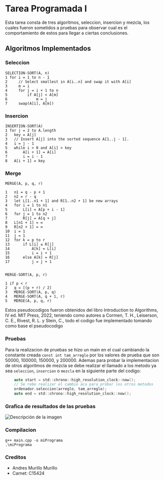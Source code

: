 # Tarea Programada I

Esta tarea consta de tres algoritmos, seleccion, insercion y mezcla, los cuales fueron sometidos a pruebas para observar cual es el comportamiento de estos para llegar a ciertas conclusiones.

## Algoritmos Implementados
### Seleccion
```
SELECTION-SORT(A, n)
1 for i = 1 to n - 1
2     // Select smallest in A[i..n] and swap it with A[i]
3     m = i
4     for j = i + 1 to n
5         if A[j] < A[m]
6             m = j
7     swap(A[i], A[m])
```

### Insercion 
```
INSERTION-SORT(A)
1 for j = 2 to A.length
2   key = A[j]
3   // Insert A[j] into the sorted sequence A[1..j - 1].
4   i = j - 1
5   while i > 0 and A[i] > key
6       A[i + 1] = A[i]
7       i = i - 1
8   A[i + 1] = key
```

### Merge
```
MERGE(A, p, q, r)

1   n1 = q - p + 1
2   n2 = r - q
3   let L[1..n1 + 1] and R[1..n2 + 1] be new arrays
4   for i = 1 to n1
5       L[i] = A[p + i - 1]
6   for j = 1 to n2
7       R[j] = A[q + j]
8   L[n1 + 1] = ∞
9   R[n2 + 1] = ∞
10  i = 1
11  j = 1
12  for k = p to r
13      if L[i] ≤ R[j]
14          A[k] = L[i]
15          i = i + 1
16      else A[k] = R[j]
17          j = j + 1


MERGE-SORT(A, p, r)

1 if p < r
2   q = [(p + r) / 2]
3   MERGE-SORT(A, p, q)
4   MERGE-SORT(A, q + 1, r)
5   MERGE(A, p, q, r)

```
Estos pseudocodigos fueron obtenidos del libro Introduction to Algorithms, IV ed. MIT Press, 2022, teniendo como autores a Cormen, T. H., Leiserson, C. E., Rivest, R. L. y Stein, C., todo el codigo fue implementado tomando como base el pseudocodigo 

### Pruebas

Para la realizacion de pruebas se hizo un main en el cual cambiando la constante creada ```const int tam_arreglo``` por los valores de prueba que son 50000, 100000, 150000, y 200000. Ademas para probar la implementacion de otros algoritmos de mezcla se debe realizar el llamado a los metodo ya sea `seleccion`, `insercion` o `mezcla` en la siguiente parte del codigo:
```c
    auto start = std::chrono::high_resolution_clock::now();
    // Se rebe realizar el cambio aca para probar los otros metodos
    ordenador.seleccion(arreglo, tam_arreglo);
    auto end = std::chrono::high_resolution_clock::now();
````
### Grafica de resultados de las pruebas

![Descripción de la imagen](Grafico/Grafico.svg)

### Compilacion
```
g++ main.cpp -o miPrograma
.\miPrograma
```
### Creditos 
- Andres Murillo Murillo 
- Carnet: C15424
